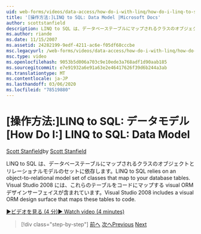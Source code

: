```yaml
---
uid: web-forms/videos/data-access/how-do-i-with-linq/how-do-i-linq-to-sql-data-model
title: '[操作方法:]LINQ to SQL: Data Model |Microsoft Docs'
author: scottstanfield
description: LINQ to SQL は、データベーステーブルにマップされるクラスのオブジェクトとリレーショナルモデルのセットに依存します。 Visual Studio 2008 には、visual ORM デザインサーフェイスが含まれています...
ms.author: riande
ms.date: 11/15/2007
ms.assetid: 24282199-9edf-4211-ac6e-f05df68cccbe
msc.legacyurl: /web-forms/videos/data-access/how-do-i-with-linq/how-do-i-linq-to-sql-data-model
msc.type: video
ms.openlocfilehash: 9053b5d006a703c9e10ede3a768adf1d90aab185
ms.sourcegitcommit: e7e91932a6e91a63e2e46417626f39d6b244a3ab
ms.translationtype: MT
ms.contentlocale: ja-JP
ms.lasthandoff: 03/06/2020
ms.locfileid: "78519880"
---
```

# <a name="how-do-i-linq-to-sql-data-model"></a><span data-ttu-id="92ae3-104">[操作方法:]LINQ to SQL: データモデル</span><span class="sxs-lookup"><span data-stu-id="92ae3-104">[How Do I:] LINQ to SQL: Data Model</span></span>

<span data-ttu-id="92ae3-105">[Scott Stanfield](https://github.com/scottstanfield)</span><span class="sxs-lookup"><span data-stu-id="92ae3-105">by [Scott Stanfield](https://github.com/scottstanfield)</span></span>

<span data-ttu-id="92ae3-106">LINQ to SQL は、データベーステーブルにマップされるクラスのオブジェクトとリレーショナルモデルのセットに依存します。</span><span class="sxs-lookup"><span data-stu-id="92ae3-106">LINQ to SQL relies on an object-to-relational model set of classes that map to your database tables.</span></span> <span data-ttu-id="92ae3-107">Visual Studio 2008 には、これらのテーブルをコードにマップする visual ORM デザインサーフェイスが含まれています。</span><span class="sxs-lookup"><span data-stu-id="92ae3-107">Visual Studio 2008 includes a visual ORM design surface that maps these tables to code.</span></span>

[<span data-ttu-id="92ae3-108">&#9654;ビデオを見る (4 分)</span><span class="sxs-lookup"><span data-stu-id="92ae3-108">&#9654; Watch video (4 minutes)</span></span>](https://channel9.msdn.com/Blogs/ASP-NET-Site-Videos/how-do-i-linq-to-sql-data-model)

> [!div class="step-by-step"]
> <span data-ttu-id="92ae3-109">[前へ](how-do-i-linq-to-sql-overview.md)
> [次へ](how-do-i-linq-to-sql-querying-the-database.md)</span><span class="sxs-lookup"><span data-stu-id="92ae3-109">[Previous](how-do-i-linq-to-sql-overview.md)
[Next](how-do-i-linq-to-sql-querying-the-database.md)</span></span>

